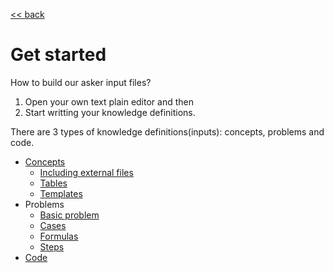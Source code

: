 
[<< back](../../README.md)

# Get started

How to build our asker input files?

1. Open your own text plain editor and then
2. Start writting your knowledge definitions.

There are 3 types of knowledge definitions(inputs): concepts, problems and code.

* [Concepts](concepts.md)
    * [Including external files](files.md)
    * [Tables](tables.md)
    * [Templates](templates.md)
* Problems
    * [Basic problem](problems/basic.md)
    * [Cases](problems/cases.md)
    * [Formulas](problems/formula.md)
    * [Steps](problems/steps.md)
* [Code](code.md)
